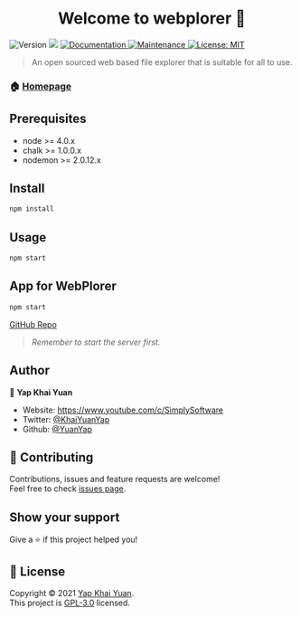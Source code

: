 <h1 align="center">Welcome to webplorer 👋</h1>
<p>
  <img alt="Version" src="https://img.shields.io/badge/version-1.3.9-blue.svg?cacheSeconds=2592000" />
  <img src="https://img.shields.io/badge/node-%3E%3D%204.0.x-blue.svg" />
  <a href="https://github.com/YuanYap/WebPlorer#readme" target="_blank">
    <img alt="Documentation" src="https://img.shields.io/badge/documentation-yes-brightgreen.svg" />
  </a>
  <a href="https://github.com/YuanYap/WebPlorer/graphs/commit-activity" target="_blank">
    <img alt="Maintenance" src="https://img.shields.io/badge/Maintained%3F-yes-green.svg" />
  </a>
  <a href="https://github.com/YuanYap/WebPlorer/blob/master/LICENSE" target="_blank">
    <img alt="License: MIT" src="https://img.shields.io/github/license/YuanYap/webplorer" />
  </a>

</p>

> An open sourced web based file explorer that is suitable for all to use.

### 🏠 [Homepage](https://github.com/YuanYap/WebPlorer)

## Prerequisites

- node >= 4.0.x
- chalk >= 1.0.0.x
- nodemon >= 2.0.12.x


## Install

```sh
npm install
```

## Usage

```sh
npm start
```

## App for WebPlorer
```sh
npm start
```
[GitHub Repo](https://github.com/YuanYap/WebPlorer-App)

> _Remember to start the server first._


## Author

👤 **Yap Khai Yuan**

* Website: https://www.youtube.com/c/SimplySoftware
* Twitter: [@KhaiYuanYap](https://twitter.com/KhaiYuanYap)
* Github: [@YuanYap](https://github.com/YuanYap)

## 🤝 Contributing

Contributions, issues and feature requests are welcome!<br />Feel free to check [issues page](https://github.com/YuanYap/WebPlorer/issues). 

## Show your support

Give a ⭐️ if this project helped you!

## 📝 License

Copyright © 2021 [Yap Khai Yuan](https://github.com/YuanYap).<br />
This project is [GPL-3.0](https://github.com/YuanYap/WebPlorer/blob/master/LICENSE) licensed.

